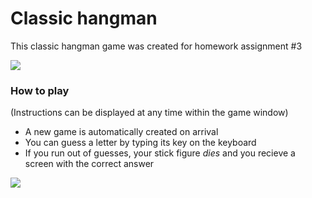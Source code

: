 # Classic hangman
This classic hangman game was created for homework assignment #3 

 ![](https:////i.imgur.com/DeXdRLJ.png)

### How to play
(Instructions can be displayed at any time within the game window)
 * A new game is automatically created on arrival
 * You can guess a letter by typing its key on the keyboard
 * If you run out of guesses, your stick figure _dies_ and you recieve a screen with the correct answer
 
 
 ![](https://i.imgur.com/S9tKzKN.png)

